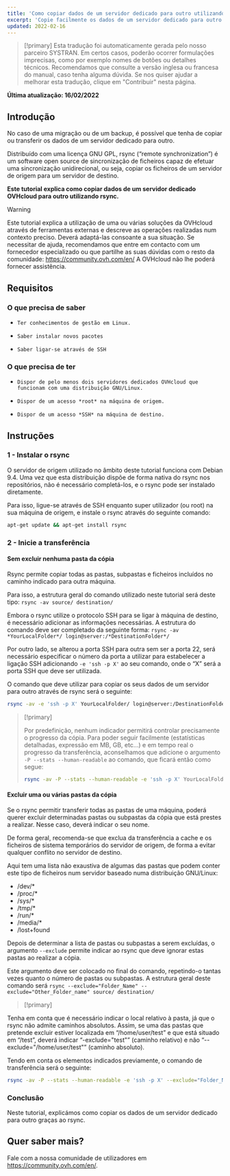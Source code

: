 ```yaml
---
title: 'Como copiar dados de um servidor dedicado para outro utilizando rsync'
excerpt: 'Copie facilmente os dados de um servidor dedicado para outro graças ao rsync'
updated: 2022-02-16
---
```


> [!primary]
> Esta tradução foi automaticamente gerada pelo nosso parceiro SYSTRAN. Em certos casos, poderão ocorrer formulações imprecisas, como por exemplo nomes de botões ou detalhes técnicos. Recomendamos que consulte a versão inglesa ou francesa do manual, caso tenha alguma dúvida. Se nos quiser ajudar a melhorar esta tradução, clique em "Contribuir" nesta página.
>

**Última atualização: 16/02/2022**

## Introdução

No caso de uma migração ou de um backup, é possível que tenha de copiar ou transferir os dados de um servidor dedicado para outro. 

Distribuído com uma licença GNU GPL, rsync (“remote synchronization”) é um software open source de sincronização de ficheiros capaz de efetuar uma sincronização unidirecional, ou seja, copiar os ficheiros de um servidor de origem para um servidor de destino. 

**Este tutorial explica como copiar dados de um servidor dedicado OVHcloud para outro utilizando rsync.**

> [!warning]
>
Este tutorial explica a utilização de uma ou várias soluções da OVHcloud através de ferramentas externas e descreve as operações realizadas num contexto preciso. Deverá adaptá-las consoante a sua situação. Se necessitar de ajuda, recomendamos que entre em contacto com um fornecedor especializado ou que partilhe as suas dúvidas com o resto da comunidade: <https://community.ovh.com/en/> A OVHcloud não lhe poderá fornecer assistência.
>

## Requisitos


### O que precisa de saber

*     Ter conhecimentos de gestão em Linux.
*     Saber instalar novos pacotes 
*     Saber ligar-se através de SSH


### O que precisa de ter

*     Dispor de pelo menos dois servidores dedicados OVHcloud que funcionam com uma distribuição GNU/Linux.
*     Dispor de um acesso *root* na máquina de origem.
*     Dispor de um acesso *SSH* na máquina de destino.

## Instruções


### 1 - Instalar o rsync

O servidor de origem utilizado no âmbito deste tutorial funciona com Debian 9.4. Uma vez que esta distribuição dispõe de forma nativa do rsync nos repositórios, não é necessário completá-los, e o rsync pode ser instalado diretamente. 

Para isso, ligue-se através de SSH enquanto super utilizador (ou root) na sua máquina de origem, e instale o rsync através do seguinte comando:

```sh
apt-get update && apt-get install rsync
```

### 2 - Inicie a transferência


#### Sem excluir nenhuma pasta da cópia

Rsync permite copiar todas as pastas, subpastas e ficheiros incluídos no caminho indicado para outra máquina.

Para isso, a estrutura geral do comando utilizado neste tutorial será deste tipo: `rsync -av source/ destination/`  

Embora o rsync utilize o protocolo SSH para se ligar à máquina de destino, é necessário adicionar as informações necessárias. A estrutura do comando deve ser completado da seguinte forma: `rsync -av *YourLocalFolder*/ login@server:/*DestinationFolder*/`

Por outro lado, se alterou a porta SSH para outra sem ser a porta 22, será necessário especificar o número da porta a utilizar para estabelecer a ligação SSH adicionando `-e 'ssh -p X'` ao seu comando, onde o “X” será a porta SSH que deve ser utilizada.

O comando que deve utilizar para copiar os seus dados de um servidor para outro através de rsync será o seguinte:

```sh
rsync -av -e 'ssh -p X' YourLocalFolder/ login@server:/DestinationFolder/
```

> [!primary]
>
> Por predefinição, nenhum indicador permitirá controlar precisamente o progresso da cópia.
> Para poder seguir facilmente (estatísticas detalhadas, expressão em MB, GB, etc...) e em tempo real o progresso da transferência, aconselhamos que adicione o argumento `-P --stats --human-readable` ao comando, que ficará então como segue:
>
> ```sh
> rsync -av -P --stats --human-readable -e 'ssh -p X' YourLocalFolder/ login@server:/DestinationFolder/
> ```


#### Excluir uma ou várias pastas da cópia

Se o rsync permitir transferir todas as pastas de uma máquina, poderá querer excluir determinadas pastas ou subpastas da cópia que está prestes a realizar. Nesse caso, deverá indicar o seu nome.

De forma geral, recomenda-se que exclua da transferência a cache e os ficheiros de sistema temporários do servidor de origem, de forma a evitar qualquer conflito no servidor de destino. 

Aqui tem uma lista não exaustiva de algumas das pastas que podem conter este tipo de ficheiros num servidor baseado numa distribuição GNU/Linux: 

* /dev/*
* /proc/* 
* /sys/*
* /tmp/*
* /run/*
* /media/*
* /lost+found
 
Depois de determinar a lista de pastas ou subpastas a serem excluídas, o argumento `--exclude` permite indicar ao rsync que deve ignorar estas pastas ao realizar a cópia. 
 
Este argumento deve ser colocado no final do comando, repetindo-o tantas vezes quanto o número de pastas ou subpastas. A estrutura geral deste comando será `rsync --exclude="Folder_Name" --exclude="Other_Folder_name" source/ destination/`

> [!primary]
>
Tenha em conta que é necessário indicar o local relativo à pasta, já que o rsync não admite caminhos absolutos. Assim, se uma das pastas que pretende excluir estiver localizada em “/home/user/test” e que está situado em “/test”, deverá indicar “-exclude="test"” (caminho relativo) e não “--exclude="/home/user/test"” (caminho absoluto).
>


Tendo em conta os elementos indicados previamente, o comando de transferência será o seguinte:
 	
```sh
rsync -av -P --stats --human-readable -e 'ssh -p X' --exclude="Folder_Name" --exclude="Other_Folder_name" YourLocalFolder/ login@server:/DestinationFolder/
```

### Conclusão

Neste tutorial, explicámos como copiar os dados de um servidor dedicado para outro graças ao rsync.

## Quer saber mais?

Fale com a nossa comunidade de utilizadores em <https://community.ovh.com/en/>.


